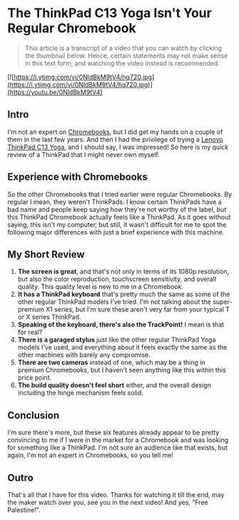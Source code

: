 # The ThinkPad C13 Yoga Isn't Your Regular Chromebook

> This article is a transcript of a video that you can watch by clicking the thumbnail below. Hence, certain statements may not make sense in this text form, and watching the video instead is recommended.

[![https://i.ytimg.com/vi/0NldBkM9tV4/hq720.jpg](https://i.ytimg.com/vi/0NldBkM9tV4/hq720.jpg)](https://youtu.be/0NldBkM9tV4)

## Intro

I'm not an expert on [Chromebooks](https://www.google.com/chromebook/), but I did get my hands on a couple of them in the last few years. And then I had the privilege of trying a [Lenovo ThinkPad C13 Yoga](https://www.lenovo.com/gb/en/p/laptops/thinkpad/thinkpadc/thinkpad-c13-yoga-chromebook-enterprise/22tpc13c3y1), and I should say, I was impressed! So here is my quick review of a ThinkPad that I might never own myself.

## Experience with Chromebooks

So the other Chromebooks that I tried earlier were regular Chromebooks. By regular I mean, they weren't ThinkPads. I know certain ThinkPads have a bad name and people keep saying how they're not worthy of the label, but this ThinkPad Chromebook actually feels like a ThinkPad. As it goes without saying, this isn't my computer, but still, it wasn't difficult for me to spot the following major differences with just a brief experience with this machine.

## My Short Review

1. **The screen is great**, and that's not only in terms of its 1080p resolution, but also the color reproduction, touchscreen sensitivity, and overall quality. This quality level is new to me in a Chromebook.
2. **It has a ThinkPad keyboard** that's pretty much the same as some of the other regular ThinkPad models I've tried. I'm not talking about the super-premium X1 series, but I'm sure these aren't very far from your typical T or X series ThinkPad.
3. **Speaking of the keyboard, there's also the TrackPoint!** I mean is that for real?
4. **There is a garaged stylus** just like the other regular ThinkPad Yoga models I've used, and everything about it feels exactly the same as the other machines with barely any compromise.
5. **There are two cameras** instead of one, which may be a thing in premium Chromebooks, but I haven't seen anything like this within this price point.
6. **The build quality doesn't feel short** either, and the overall design including the hinge mechanism feels solid.

## Conclusion

I'm sure there's more, but these six features already appear to be pretty convincing to me if I were in the market for a Chromebook and was looking for something like a ThinkPad. I'm not sure an audience like that exists, but again, I'm not an expert in Chromebooks, so you tell me!

## Outro

That's all that I have for this video. Thanks for watching it till the end, may the maker watch over you, see you in the next video! And yes, "Free Palestine!".
